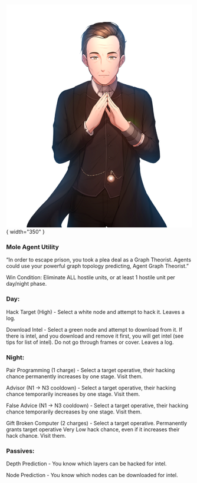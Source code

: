 ![agentgraphtheorist.png](Images/agentgraphtheorist.png){ width="350" }

### **Mole Agent Utility**

“In order to escape prison, you took a plea deal as a Graph Theorist. Agents could use your powerful graph topology predicting, Agent Graph Theorist.”

Win Condition: Eliminate ALL hostile units, or at least 1 hostile unit per day/night phase.

### **Day:**

Hack Target (High) - Select a white node and attempt to hack it. Leaves a log.

Download Intel - Select a green node and attempt to download from it. If there is intel, and you download and remove it first, you will get intel (see tips for list of intel). Do not go through frames or cover. Leaves a log.

### **Night:**

Pair Programming (1 charge) - Select a target operative, their hacking chance permanently increases by one stage. Visit them.

Advisor (N1 -> N3 cooldown) - Select a target operative, their hacking chance temporarily increases by one stage. Visit them.

False Advice (N1 -> N3 cooldown) - Select a target operative, their hacking chance temporarily decreases by one stage. Visit them.

Gift Broken Computer (2 charges) - Select a target operative. Permanently grants target operative Very Low hack chance, even if it increases their hack chance. Visit them.

### **Passives:**

Depth Prediction - You know which layers can be hacked for intel.

Node Prediction - You know which nodes can be downloaded for intel.